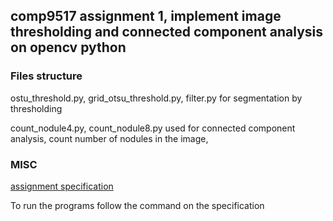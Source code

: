 ## comp9517 assignment 1, implement image thresholding and connected component analysis on opencv python

### Files structure
ostu_threshold.py, grid_otsu_threshold.py, filter.py for segmentation by thresholding

count_nodule4.py, count_nodule8.py used for connected component analysis, count number of nodules in the image, 

### MISC
[assignment specification](https://github.com/Techget/computer_vision_comp9517_ass11/blob/master/COMP9517_Assignment_1_v1.2.pdf)

To run the programs follow the command on the specification